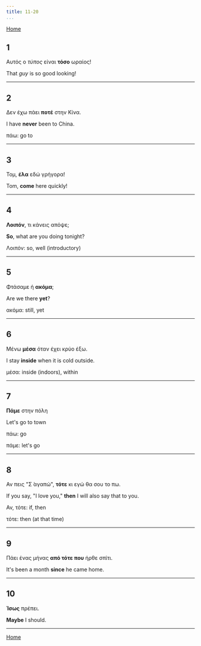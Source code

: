 ```yaml
---
title: 11-20
...
```


[Home](./) 

## 1

Αυτός ο *τύπος* είναι **τόσο** ωραίος!

That *guy* is so good looking!

---

## 2

Δεν έχω πάει **ποτέ** στην Κίνα.

I have **never** been to China.

πάω: go to

---

## 3

Τομ, **έλα** εδώ γρήγορα!

Tom, **come** here quickly!

---

## 4

**Λοιπόν**, τι κάνεις απόψε;

**So**, what are you doing tonight?

Λοιπόν: so, well (introductory)

---

## 5

Φτάσαμε ή **ακόμα**;

Are we there **yet**?

ακόμα: still, yet

---

## 6

Μένω **μέσα** όταν έχει κρύο έξω.

I stay **inside** when it is cold outside.

μέσα: inside (indoors), within

---

## 7

**Πάμε** στην πόλη 

Let's go to town

πάω: go

πάμε: let's go

---

## 8

Αν πεις "Σ ́αγαπώ", **τότε** κι εγώ θα σου το πω.

If you say, "I love you," **then** I will also say that to you.

Αν, τότε: if, then

τότε: then (at that time)

---

## 9

Πάει ένας μήνας **από τότε που** ήρθε σπίτι.

It's been a month **since** he came home.

---

## 10


**Ίσως** πρέπει.

**Maybe** I should.

---

[Home](./) 

